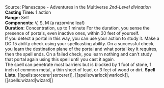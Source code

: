 Source: Planescape - Adventures in the Multiverse
*2nd-Level divination*
**Casting Time:** 1 action  
**Range:** Self  
**Components:** V, S, M (a razorvine leaf)  
**Duration:** Concentration, up to 1 minute
For the duration, you sense the presence of portals, even inactive ones, within 30 feet of yourself.  
If you detect a portal in this way, you can use your action to study it. Make a DC 15 ability check using your spellcasting ability. On a successful check, you learn the destination plane of the portal and what portal key it requires, then the spell ends. On a failed check, you learn nothing and can't study that portal again using this spell until you cast it again.  
The spell can penetrate most barriers but is blocked by 1 foot of stone, 1 inch of common metal, a thin sheet of lead, or 3 feet of wood or dirt.
**Spell Lists.** [[spells:sorcerer|sorcerer]], [[spells:warlock|warlock]], [[spells:wizard|wizard]]